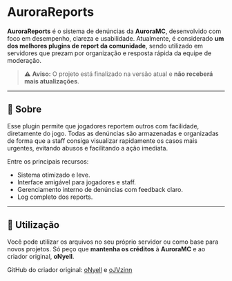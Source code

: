 # AuroraReports

**AuroraReports** é o sistema de denúncias da **AuroraMC**, desenvolvido com foco em desempenho, clareza e usabilidade. Atualmente, é considerado **um dos melhores plugins de report da comunidade**, sendo utilizado em servidores que prezam por organização e resposta rápida da equipe de moderação.

> ⚠️ **Aviso:** O projeto está finalizado na versão atual e **não receberá mais atualizações**.

---

## 🔎 Sobre

Esse plugin permite que jogadores reportem outros com facilidade, diretamente do jogo. Todas as denúncias são armazenadas e organizadas de forma que a staff consiga visualizar rapidamente os casos mais urgentes, evitando abusos e facilitando a ação imediata.

Entre os principais recursos:

- Sistema otimizado e leve.
- Interface amigável para jogadores e staff.
- Gerenciamento interno de denúncias com feedback claro.
- Log completo dos reports.

---

## 📁 Utilização

Você pode utilizar os arquivos no seu próprio servidor ou como base para novos projetos. Só peço que **mantenha os créditos** à **AuroraMC** e ao criador original, **oNyell**.

GitHub do criador original: [oNyell](https://github.com/oNyell) e [oJVzinn](https://github.com/oJVzinn)
